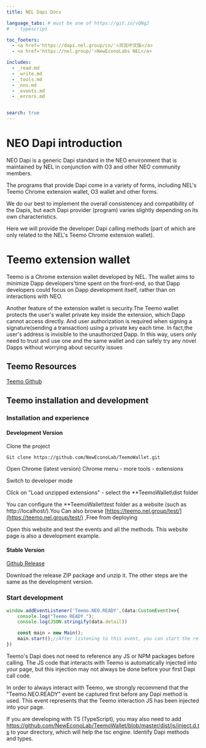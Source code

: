 ```yaml
---
title: NEL Dapi Docs

language_tabs: # must be one of https://git.io/vQNgJ
#  - typescript

toc_footers:
  - <a href='https://dapi.nel.group/cn/'>浏览中文版</a>
  - <a href='https://nel.group/'>NewEconoLabs NEL</a>

includes:
  - _read.md
  - _write.md
  - _tools.md
  - _nns.md
  - _events.md
  - _errors.md


search: true
---
```


# NEO Dapi introduction

NEO Dapi is a generic Dapi standard in the NEO environment that is maintained by NEL in conjunction with O3 and other NEO community members.

The programs that provide Dapi come in a variety of forms, including NEL's Teemo Chrome extension wallet, O3 wallet and other forms.

We do our best to implement the overall consistencey and compatibility of the Dapis, but each Dapi provider (program) varies slightly depending on its own characteristics.

Here we will provide the developer Dapi calling methods (part of which are only related to the NEL's Teemo Chrome extension wallet).

# Teemo extension wallet

Teemo is a Chrome extension wallet developed by NEL. The wallet aims to minimize Dapp developers'time spent  on the front-end, so that Dapp developers could focus on Dapp development itself, rather than on interactions with NEO.

Another feature of the extension wallet is security.The Teemo wallet protects the user's wallet private key inside the extension, which Dapp cannot access directly. And user authorization is required when signing a signature(sending a transaction) using a private key each time. In fact,the user's address is invisible to the unauthorized Dapp. In this way, users only need to trust and use one and the same wallet and can safely try any novel Dapps without worrying about security issues 

## Teemo Resources
[Teemo Github](https://github.com/NewEconoLab/TeemoWallet)


## Teemo installation and development

### Installation and experience

#### Development Version
Clone the project

```
Git clone https://github.com/NewEconoLab/TeemoWallet.git
```
Open Chrome (latest version)
Chrome menu - more tools - extensions

Switch to developer mode

Click on "Load unzipped extensions" - select the **TeemoWallet\dist folder

You can configure the **TeemoWallet\test folder as a website (such as http://localhost/).You Can also browse [https://teemo.nel.group/test/](https://teemo.nel.group/test/) ,Free from deploying

Open this website and test the events and all the methods. This website page is also a development example.

#### Stable Version

[Github Release](https://github.com/NewEconoLab/TeemoWallet/releases)

Download the release ZIP package and unzip it. The other steps are the same as the development version.

### Start development

```typescript
window.addEventListener('Teemo.NEO.READY',(data:CustomEvent)=>{
    console.log("Teemo READY ");
    console.log(JSON.stringify(data.detail))

    const main = new Main();
    main.start();//After listening to this event, you can start the related method call of the plugin.
})
```

Teemo's Dapi does not need to reference any JS or NPM packages before calling. The JS code that interacts with Teemo is automatically injected into your page, but this injection may not always be done before your first Dapi call code.

In order to always interact with Teemo, we strongly recommend that the "Teemo.NEO.READY" event be captured first before any Dapi method is used. This event represents that the Teemo interaction JS has been injected into your page.

If you are developing with TS (TypeScript), you may also need to add https://github.com/NewEconoLab/TeemoWallet/blob/master/dist/js/inject.d.ts to your directory, which will help the tsc engine. Identify Dapi methods and types.